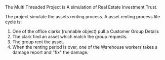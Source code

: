 The Multi Threaded Project is A simulation of Real Estate Investment Trust.

The project simulate the assets renting process. A asset renting process life cycle is:

1. One of the office clarks (runnable object) pull a Customer Group Details
2. The clark find an asset which match the  group requests.
3. The group rent the asset.
4. When the renting period is over, one of the Warehouse workers takes a damage report
   and "fix" the damage.